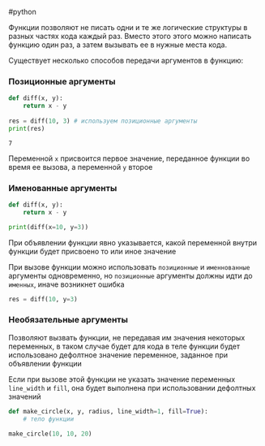 #python 


Функции позволяют не писать одни и те же логические структуры в разных частях кода каждый раз. Вместо этого этого можно написать функцию один раз, а затем вызывать ее в нужные места кода.

Существует несколько способов передачи аргументов в функцию:
### Позиционные аргументы
```python
def diff(x, y): 
	return x - y 
	
res = diff(10, 3) # используем позиционные аргументы 
print(res)
```
```
7
```
Переменной `x` присвоится первое значение, переданное функции во время ее вызова, а переменной `y` второе
### Именованные аргументы
```python
def diff(x, y):
	return x - y

print(diff(x=10, y=3))
```
При объявлении функции явно указывается, какой переменной внутри функции будет присвоено то или иное значение

При вызове функции можно использовать `позиционные` и `именнованные` аргументы одновременно, но `позиционные` аргументы должны идти до `именных`, иначе возникнет ошибка
```python
res = diff(10, y=3)
```

### Необязательные аргументы
Позволяют вызвать функции, не передавая им значения некоторых переменных, в таком случае будет для кода в теле функции будет использовано дефолтное значение переменное, заданное при объявлении функции

Если при вызове этой функции не указать значение переменных `line_width` и `fill`, она будет выполнена при использовании дефолтных значений
```python
def make_circle(x, y, radius, line_width=1, fill=True):
	# тело функции

make_circle(10, 10, 20)
```

